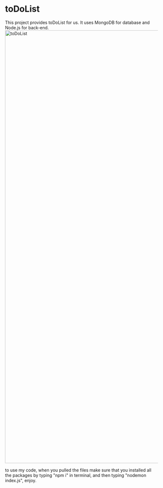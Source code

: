 # toDoList
This project provides toDoList for us. It uses MongoDB for database and Node.js for back-end.
<img width="1421" alt="toDoList" src="https://github.com/burakorkmaz/toDoList/assets/119005365/96c6175e-320d-40db-8965-bc35fe1a2064">

to use my code, when you pulled the files make sure that you installed all the packages by typing "npm i" in terminal,
and then typing "nodemon index.js",
enjoy.
